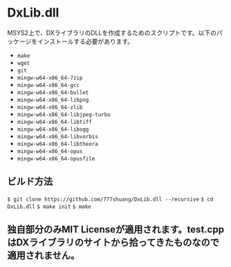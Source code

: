 # DxLib.dll
MSYS2上で、DXライブラリのDLLを作成するためのスクリプトです。以下のパッケージをインストールする必要があります。
- `make`
- `wget`
- `git`
- `mingw-w64-x86_64-7zip`
- `mingw-w64-x86_64-gcc`
- `mingw-w64-x86_64-bullet`
- `mingw-w64-x86_64-libpng`
- `mingw-w64-x86_64-zlib`
- `mingw-w64-x86_64-libjpeg-turbo`
- `mingw-w64-x86_64-libtiff`
- `mingw-w64-x86_64-libogg`
- `mingw-w64-x86_64-libvorbis`
- `mingw-w64-x86_64-libtheora`
- `mingw-w64-x86_64-opus`
- `mingw-w64-x86_64-opusfile`

## ビルド方法
`$ git clone https://github.com/777shuang/DxLib.dll --recursive`
`$ cd DxLib.dll`
`$ make init`
`$ make`

## 独自部分のみMIT Licenseが適用されます。test.cppはDXライブラリのサイトから拾ってきたものなので適用されません。
